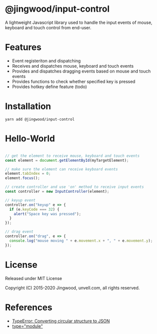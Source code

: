 
# @jingwood/input-control

A lightweight Javascript library used to handle the input events of mouse, keyboard and touch control from end-user.

# Features

- Event registeriton and dispatching
- Receives and dispatches mouse, keyboard and touch events
- Provides and dispatches dragging events based on mouse and touch events
- Provides functions to check whether specified key is pressed
- Provides hotkey define feature (todo)

# Installation

```shell
yarn add @jingwood/input-control
```

# Hello-World

```js

// get the element to receive mouse, keyboard and touch events
const element = document.getElementById(myTargetElement);

// make sure the element can receive keyboard events
element.tabIndex = 0;
element.focus();

// create controller and use 'on' method to receive input events
const controller = new InputController(element);

// keyup event
controller.on("keyup" e => {
  if (e.keyCode === 32) {
    alert("Space key was pressed");
  }
});

// drag event
controller.on("drag", e => {
  console.log("mouse moving " + e.movement.x + ", " + e.movement.y);
});
```

# License

Released under MIT License

Copyright (C) 2015-2020 Jingwood, unvell.com, all rights reserved.

# References
- [TypeError: Converting circular structure to JSON](https://stackoverflow.com/a/31557814)
- [type="module"](https://stackoverflow.com/questions/61191061/uncaught-syntaxerror-cannot-use-import-statement-outside-a-module)